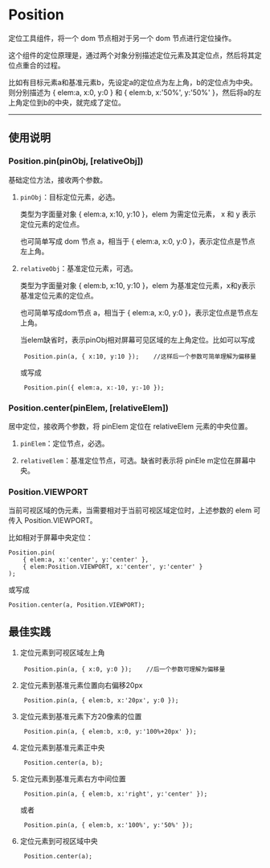 
# Position

定位工具组件，将一个 dom 节点相对于另一个 dom 节点进行定位操作。

这个组件的定位原理是，通过两个对象分别描述定位元素及其定位点，然后将其定位点重合的过程。

比如有目标元素a和基准元素b，先设定a的定位点为左上角，b的定位点为中央。则分别描述为 { elem:a, x:0, y:0 } 和 { elem:b, x:'50%', y:'50%' }，然后将a的左上角定位到b的中央，就完成了定位。

---


## 使用说明


### Position.pin(pinObj, [relativeObj])

基础定位方法，接收两个参数。

1. `pinObj`：目标定位元素，必选。

    类型为字面量对象 { elem:a, x:10, y:10 }，elem 为需定位元素， x 和 y 表示定位元素的定位点。
    
    也可简单写成 dom 节点 a，相当于 { elem:a, x:0, y:0 }，表示定位点是节点左上角。
    
2. `relativeObj`：基准定位元素，可选。

    类型为字面量对象 { elem:b, x:10, y:10 }，elem 为基准定位元素，x和y表示基准定位元素的定位点。
    
    也可简单写成dom节点 a，相当于 { elem:a, x:0, y:0 }，表示定位点是节点左上角。
    
    当elem缺省时，表示pinObj相对屏幕可见区域的左上角定位。比如可以写成
        
        Position.pin(a, { x:10, y:10 });    //这样后一个参数可简单理解为偏移量
        
    或写成
        
        Position.pin({ elem:a, x:-10, y:-10 });


### Position.center(pinElem, [relativeElem])

居中定位，接收两个参数，将 pinElem 定位在 relativeElem 元素的中央位置。

1. `pinElem`：定位节点，必选。

2. `relativeElem`：基准定位节点，可选。缺省时表示将 pinEle m定位在屏幕中央。


### Position.VIEWPORT

当前可视区域的伪元素，当需要相对于当前可视区域定位时，上述参数的 elem 可传入 Position.VIEWPORT。

比如相对于屏幕中央定位：

    Position.pin(
        { elem:a, x:'center', y:'center' }, 
        { elem:Position.VIEWPORT, x:'center', y:'center' }
    );

或写成

    Position.center(a, Position.VIEWPORT);
    
## 最佳实践

1. 定位元素到可视区域左上角

        Position.pin(a, { x:0, y:0 });    //后一个参数可理解为偏移量

2. 定位元素到基准元素位置向右偏移20px
    
        Position.pin(a, { elem:b, x:'20px', y:0 });

3. 定位元素到基准元素下方20像素的位置
    
        Position.pin(a, { elem:b, x:0, y:'100%+20px' });

4. 定位元素到基准元素正中央

        Position.center(a, b);
    
5. 定位元素到基准元素右方中间位置
    
        Position.pin(a, { elem:b, x:'right', y:'center' });
    
    或者
    
        Position.pin(a, { elem:b, x:'100%', y:'50%' });

6. 定位元素到可视区域中央

        Position.center(a);


